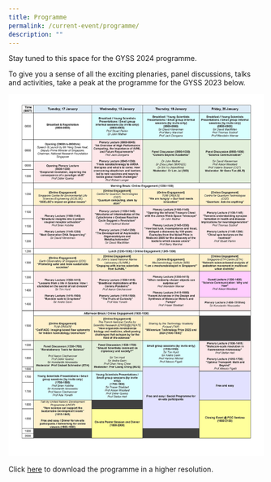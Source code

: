 ```yaml
---
title: Programme
permalink: /current-event/programme/
description: ""
---
```

Stay tuned to this space for the GYSS 2024 programme. 

To give you a sense of all the exciting plenaries, panel discussions, talks and activities, take a peak at the programme for the GYSS 2023 below.

<img width="800" src="/images/gyss-2023-programme.jpg">

Click [here](/images/gyss-2023-programme.jpg) to download the programme in a higher resolution.